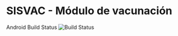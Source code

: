 # SISVAC - Módulo de vacunación

Android Build Status
![Build Status](https://build.appcenter.ms/v0.1/apps/f54b4af2-31ff-463f-8987-af757d376f3f/branches/development/badge)
